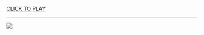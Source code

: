 
<a href="https://premium76.site?title=drag_games_unblocked&ref=13M">CLICK TO PLAY</a></h3>
<hr>

<a href="https://premium76.site?title=drag_games_unblocked&ref=13M"><img src="https://clearcache.store/games.png"></a>


